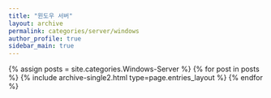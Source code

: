 ```yaml
---
title: "윈도우 서버"
layout: archive
permalink: categories/server/windows
author_profile: true
sidebar_main: true
---
```



{% assign posts = site.categories.Windows-Server %}
{% for post in posts %} {% include archive-single2.html type=page.entries_layout %} {% endfor %}
